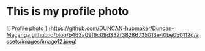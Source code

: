 # This is my profile photo


![ Profile photo ] (https://github.com/DUNCAN-hubmaker/Duncan-Maganga.github.io/blob/b463a09f9c09d332f38286735013e40be050112d/assets/images/image12.jpeg)
